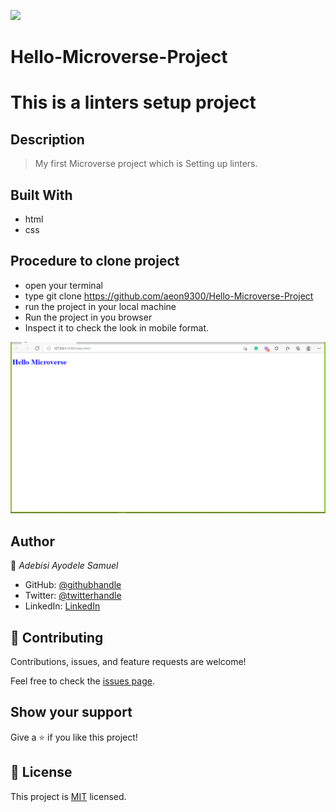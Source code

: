 ![](https://img.shields.io/badge/Microverse-blueviolet)

# Hello-Microverse-Project
# This is a linters setup project

## Description
> My first Microverse project which is Setting up linters.

## Built With

- html
- css

## Procedure to clone project
- open your terminal
- type git clone https://github.com/aeon9300/Hello-Microverse-Project
- run the project in your local machine
- Run the project in you browser 
- Inspect it to check the look in mobile format.

![screenshot](image/img-microverse.png)

## Author

👤 *Adebisi Ayodele Samuel*

- GitHub: [@githubhandle](https://github.com/aeon9300)
- Twitter: [@twitterhandle](https://twitter.com/aeon9300)
- LinkedIn: [LinkedIn](https://www.linkedin.com/in/samuel-adebisi-4a589362/)

## 🤝 Contributing

Contributions, issues, and feature requests are welcome!

Feel free to check the [issues page](../../issues/).

## Show your support

Give a ⭐ if you like this project!


## 📝 License

This project is [MIT](./MIT.md) licensed.
